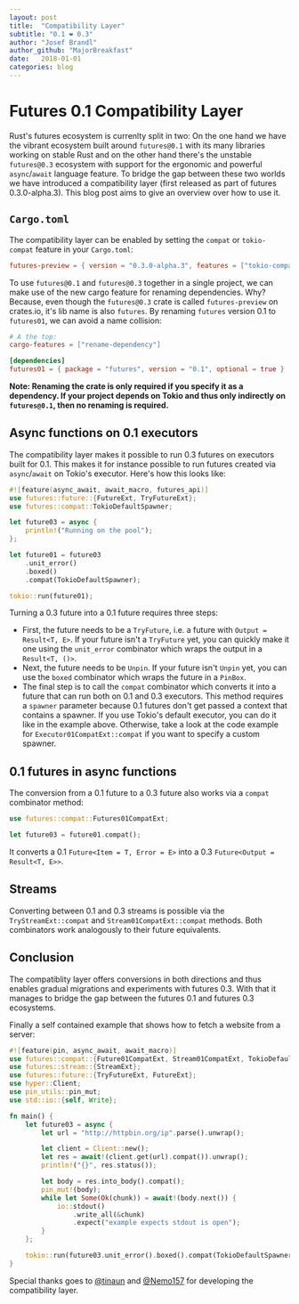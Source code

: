 ```yaml
---
layout: post
title:  "Compatibility Layer"
subtitle: "0.1 ❤ 0.3"
author: "Josef Brandl"
author_github: "MajorBreakfast"
date:   2018-01-01
categories: blog
---
```


# Futures 0.1 Compatibility Layer

Rust's futures ecosystem is currenlty split in two: On the one hand we have the vibrant ecosystem built around `futures@0.1` with its many libraries working on stable Rust and on the other hand there's the unstable `futures@0.3` ecosystem with support for the ergonomic and powerful `async`/`await` language feature. To bridge the gap between these two worlds we have introduced a compatibility layer (first released as part of futures 0.3.0-alpha.3). This blog post aims to give an overview over how to use it.

## `Cargo.toml`

The compatibility layer can be enabled by setting the `compat` or `tokio-compat` feature in your `Cargo.toml`:

```toml
futures-preview = { version = "0.3.0-alpha.3", features = ["tokio-compat"] }
```

To use `futures@0.1` and `futures@0.3` together in a single project, we can make use of the new cargo feature for renaming dependencies. Why? Because, even though the `futures@0.3` crate is called `futures-preview` on crates.io, it's lib name is also `futures`. By renaming `futures` version 0.1 to `futures01`, we can avoid a name collision:

```toml
# A the top:
cargo-features = ["rename-dependency"]

[dependencies]
futures01 = { package = "futures", version = "0.1", optional = true }
```

**Note: Renaming the crate is only required if you specify it as a dependency. If your project depends on Tokio and thus only indirectly on `futures@0.1`, then no renaming is required.**

## Async functions on 0.1 executors

The compatibility layer makes it possible to run 0.3 futures on executors built for 0.1. This makes it for instance possible to run futures created via `async`/`await` on Tokio's executor. Here's how this looks like:

```rust
#![feature(async_await, await_macro, futures_api)]
use futures::future::{FutureExt, TryFutureExt};
use futures::compat::TokioDefaultSpawner;

let future03 = async {
    println!("Running on the pool");
};

let future01 = future03
    .unit_error()
    .boxed()
    .compat(TokioDefaultSpawner);

tokio::run(future01);
```

Turning a 0.3 future into a 0.1 future requires three steps:
- First, the future needs to be a `TryFuture`, i.e. a future with `Output = Result<T, E>`. If your future isn't a `TryFuture` yet, you can quickly make it one using the `unit_error` combinator which wraps the output in a `Result<T, ()>`.
- Next, the future needs to be `Unpin`. If your future isn't `Unpin` yet, you can use the `boxed` combinator which wraps the future in a `PinBox`.
- The final step is to call the `compat` combinator which converts it into a future that can run both on 0.1 and 0.3 executors. This method requires a `spawner` parameter because 0.1 futures don't get passed a context that contains a spawner. If you use Tokio's default executor, you can do it like in the example above. Otherwise, take a look at the code example for `Executor01CompatExt::compat` if you want to specify a custom spawner.

## 0.1 futures in async functions

The conversion from a 0.1 future to a 0.3 future also works via a `compat` combinator method:

```rust
use futures::compat::Futures01CompatExt;

let future03 = future01.compat();
```

It converts a 0.1 `Future<Item = T, Error = E>` into a 0.3 `Future<Output = Result<T, E>>`.

## Streams

Converting between 0.1 and 0.3 streams is possible via the `TryStreamExt::compat` and `Stream01CompatExt::compat` methods. Both combinators work analogously to their future equivalents.

## Conclusion

The compatiblity layer offers conversions in both directions and thus enables gradual migrations and experiments with futures 0.3. With that it manages to bridge the gap between the futures 0.1 and futures 0.3 ecosystems.

Finally a self contained example that shows how to fetch a website from a server:

```rust
#![feature(pin, async_await, await_macro)]
use futures::compat::{Future01CompatExt, Stream01CompatExt, TokioDefaultSpawner};
use futures::stream::{StreamExt};
use futures::future::{TryFutureExt, FutureExt};
use hyper::Client;
use pin_utils::pin_mut;
use std::io::{self, Write};

fn main() {
    let future03 = async {
        let url = "http://httpbin.org/ip".parse().unwrap();

        let client = Client::new();
        let res = await!(client.get(url).compat()).unwrap();
        println!("{}", res.status());

        let body = res.into_body().compat();
        pin_mut!(body);
        while let Some(Ok(chunk)) = await!(body.next()) {
            io::stdout()
                .write_all(&chunk)
                .expect("example expects stdout is open");
        }
    };

    tokio::run(future03.unit_error().boxed().compat(TokioDefaultSpawner))
}
```

Special thanks goes to [@tinaun](https://www.github.com/tinaun) and [@Nemo157](https://www.github.com/Nemo157) for developing the compatibility layer.
